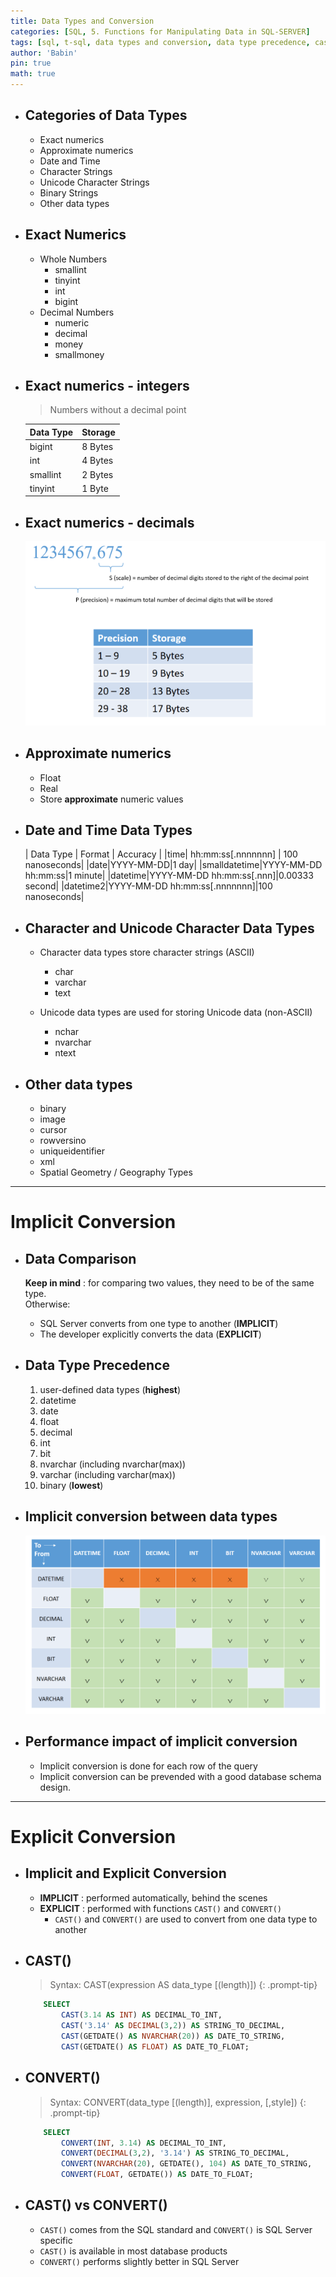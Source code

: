 ```yaml
---
title: Data Types and Conversion
categories: [SQL, 5. Functions for Manipulating Data in SQL-SERVER]
tags: [sql, t-sql, data types and conversion, data type precedence, cast, convert]     # TAG names should always be lowercase
author: 'Babin'
pin: true
math: true
---
```


- ## Categories of Data Types
    - Exact numerics
    - Approximate numerics
    - Date and Time
    - Character Strings
    - Unicode Character Strings
    - Binary Strings 
    - Other data types

- ## Exact Numerics
    - Whole Numbers
        - smallint
        - tinyint
        - int
        - bigint
    - Decimal Numbers
        - numeric
        - decimal
        - money
        - smallmoney


- ## Exact numerics - integers
    > Numbers without a decimal point

    | Data Type  | Storage |
    |:---------|:---------|
    | bigint | 8 Bytes |
    | int | 4 Bytes |
    | smallint | 2 Bytes |
    | tinyint | 1 Byte |


- ## Exact numerics - decimals
    ![image](/assets/img/decimals.png)


- ## Approximate numerics
    - Float
    - Real
    - Store **approximate** numeric values


- ## Date and Time Data Types

    | Data Type | Format | Accuracy |
    |time| hh:mm:ss[.nnnnnnn] | 100 nanoseconds|
    |date|YYYY-MM-DD|1 day|
    |smalldatetime|YYYY-MM-DD hh:mm:ss|1 minute|
    |datetime|YYYY-MM-DD hh:mm:ss[.nnn]|0.00333 second|
    |datetime2|YYYY-MM-DD hh:mm:ss[.nnnnnnn]|100 nanoseconds|


- ## Character and Unicode Character Data Types
    - Character data types store character strings (ASCII)
        - char
        - varchar
        - text
    
    - Unicode data types are used for storing Unicode data (non-ASCII)
        - nchar
        - nvarchar
        - ntext


- ## Other data types
    - binary
    - image
    - cursor
    - rowversino
    - uniqueidentifier
    - xml
    - Spatial Geometry / Geography Types


<hr/>

# Implicit Conversion

- ## Data Comparison
    **Keep in mind** : for comparing two values, they need to be of the same type.<br/>
    Otherwise: 
    - SQL Server converts from one type to another (**IMPLICIT**)
    - The developer explicitly converts the  data (**EXPLICIT**)


- ## Data Type Precedence
    1. user-defined data types (**highest**)
    2. datetime
    3. date
    4. float
    5. decimal
    6. int
    7. bit
    8. nvarchar (including nvarchar(max))
    9. varchar (including varchar(max))
    10. binary (**lowest**)


- ## Implicit conversion between data types
    ![image](/assets/img/implicit_conversion.png)


- ## Performance impact of implicit conversion
    - Implicit conversion is done for each row of the query
    - Implicit conversion can be prevended with a good database schema design.


<hr/>

# Explicit Conversion
- ## Implicit and Explicit Conversion
    - **IMPLICIT** : performed automatically, behind the scenes
    - **EXPLICIT** : performed with functions `CAST()` and `CONVERT()`
        - `CAST()` and `CONVERT()` are used to convert from one data type to another


- ## CAST()
    > Syntax: CAST(expression AS data_type [(length)])
    {: .prompt-tip}

    ```sql
        SELECT
            CAST(3.14 AS INT) AS DECIMAL_TO_INT,
            CAST('3.14' AS DECIMAL(3,2)) AS STRING_TO_DECIMAL,
            CAST(GETDATE() AS NVARCHAR(20)) AS DATE_TO_STRING,
            CAST(GETDATE() AS FLOAT) AS DATE_TO_FLOAT;
    ```                


- ## CONVERT()
    > Syntax: CONVERT(data_type [(length)], expression, [,style])
    {: .prompt-tip}

    ```sql
        SELECT
            CONVERT(INT, 3.14) AS DECIMAL_TO_INT,
            CONVERT(DECIMAL(3,2), '3.14') AS STRING_TO_DECIMAL,
            CONVERT(NVARCHAR(20), GETDATE(), 104) AS DATE_TO_STRING,
            CONVERT(FLOAT, GETDATE()) AS DATE_TO_FLOAT;
    ```

- ## CAST() vs CONVERT()
    - `CAST()` comes from the SQL standard and `CONVERT()` is SQL Server specific
    - `CAST()` is available in most database products
    - `CONVERT()` performs slightly better in SQL Server